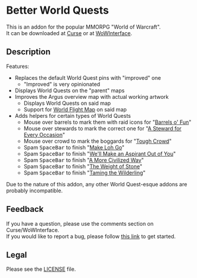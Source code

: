 # Better World Quests

This is an addon for the popular MMORPG "World of Warcraft".  
It can be downloaded at [Curse](https://www.curseforge.com/wow/addons/better-world-quests) or at [WoWInterface](//wowinterface.com/downloads/info24797).

## Description

Features:
- Replaces the default World Quest pins with "improved" one
	- "Improved" is very opinionated
- Displays World Quests on the "parent" maps
- Improves the Argus overview map with actual working artwork
	- Displays World Quests on said map
	- Support for [World Flight Map](https://www.curseforge.com/wow/addons/worldflightmap) on said map
- Adds helpers for certain types of World Quests
	- Mouse over barrels to mark them with raid icons for "[Barrels o' Fun](https://www.wowhead.com/search?q=barrels+o%27+fun)"
	- Mouse over stewards to mark the correct one for "[A Steward for Every Occasion](https://www.wowhead.com/quest=60565)"
	- Mouse over crowd to mark the boggards for "[Tough Crowd](https://www.wowhead.com/quest=60739)"
	- Spam <kbd>SpaceBar</kbd> to finish "[Make Loh Go](https://www.wowhead.com/search?q=Make+Loh+Go)"
	- Spam <kbd>SpaceBar</kbd> to finish "[We'll Make an Aspirant Out of You](https://www.wowhead.com/quest=59585)"
	- Spam <kbd>SpaceBar</kbd> to finish "[A More Civilized Way](https://ptr.wowhead.com/quest=64271)"
	- Spam <kbd>SpaceBar</kbd> to finish "[The Weight of Stone](https://www.wowhead.com/quest=64018)"
	- Spam <kbd>SpaceBar</kbd> to finish "[Taming the Wilderling](https://www.wowhead.com/npc=180014)"

Due to the nature of this addon, any other World Quest-esque addons are probably incompatible.

## Feedback

If you have a question, please use the comments section on Curse/WoWInterface.  
If you would like to report a bug, please follow [this link](//github.com/p3lim-wow/BetterWorldQuests/issues?q=) to get started.

## Legal

Please see the [LICENSE](//github.com/p3lim-wow/BetterWorldQuests/blob/master/LICENSE.txt) file.
